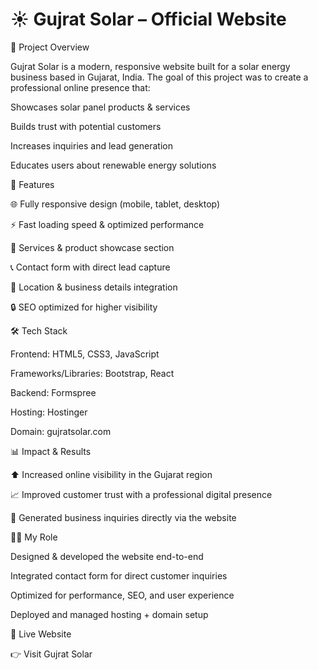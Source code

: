 # ☀️ Gujrat Solar – Official Website

📌 Project Overview

Gujrat Solar
 is a modern, responsive website built for a solar energy business based in Gujarat, India. The goal of this project was to create a professional online presence that:

Showcases solar panel products & services

Builds trust with potential customers

Increases inquiries and lead generation

Educates users about renewable energy solutions

🚀 Features

🌐 Fully responsive design (mobile, tablet, desktop)

⚡ Fast loading speed & optimized performance

📝 Services & product showcase section

📞 Contact form with direct lead capture

📍 Location & business details integration

🔒 SEO optimized for higher visibility

🛠️ Tech Stack

Frontend: HTML5, CSS3, JavaScript

Frameworks/Libraries: Bootstrap, React

Backend: Formspree

Hosting: Hostinger

Domain: gujratsolar.com

📊 Impact & Results

⬆️ Increased online visibility in the Gujarat region

📈 Improved customer trust with a professional digital presence

🔗 Generated business inquiries directly via the website

👨‍💻 My Role

Designed & developed the website end-to-end

Integrated contact form for direct customer inquiries

Optimized for performance, SEO, and user experience

Deployed and managed hosting + domain setup

🔗 Live Website

👉 Visit Gujrat Solar
